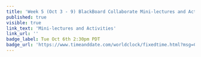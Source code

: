 ```yaml
---
title: 'Week 5 (Oct 3 - 9) BlackBoard Collaborate Mini-lectures and Activities'
published: true
visible: true
link_text: 'Mini-lectures and Activities'
link_url: ''
badge_label: Tue Oct 6th 2:30pm PDT
badge_url: 'https://www.timeanddate.com/worldclock/fixedtime.html?msg=CMPT-363+Review+and+Discussion&iso=20201006T1430&p1=256&ah=1&am=50'
---
```

